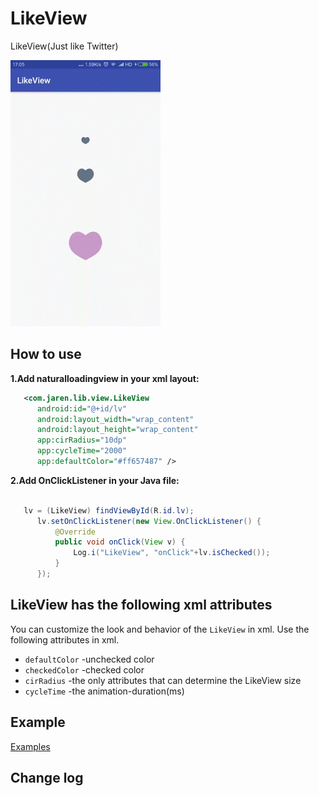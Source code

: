 
 # LikeView

LikeView(Just like Twitter) 

![](images/screenshot.gif)

How to use
----------
	
**1.Add naturalloadingview in your xml layout:**

  ```xml
     <com.jaren.lib.view.LikeView
        android:id="@+id/lv"
        android:layout_width="wrap_content"
        android:layout_height="wrap_content"
        app:cirRadius="10dp"
        app:cycleTime="2000"
        app:defaultColor="#ff657487" />
```
**2.Add OnClickListener in your Java file:**

  ```java

     lv = (LikeView) findViewById(R.id.lv);
        lv.setOnClickListener(new View.OnClickListener() {
            @Override
            public void onClick(View v) {
                Log.i("LikeView", "onClick"+lv.isChecked());
            }
        });
```
LikeView has the following xml attributes
----------
You can customize the look and behavior of the `LikeView` in xml. Use the following attributes in xml.

- `defaultColor` -unchecked color
- `checkedColor` -checked color
- `cirRadius` -the only attributes that can determine the LikeView size
- `cycleTime` -the animation-duration(ms)

Example
----------
[Examples](https://github.com/qkxyjren/LikeView/tree/master/app)

Change log
---------
